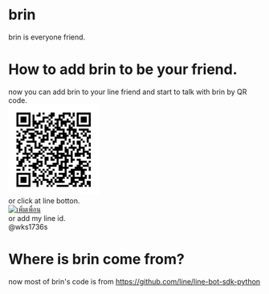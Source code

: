 # brin
brin is everyone friend.

# How to add brin to be your friend.
now you can add brin to your line friend and start to talk with brin by QR code.<br />
![alt text](https://github.com/isbig/brin/blob/master/Picture/brin%20qr%20code.png?raw=true)<br />
or click at line botton.<br />
<a href="https://line.me/R/ti/p/%40wks1736s"><img height="36" border="0" alt="เพิ่มเพื่อน" src="https://scdn.line-apps.com/n/line_add_friends/btn/en.png"></a><br />
or add my line id.<br />
@wks1736s

# Where is brin come from?
now most of brin's code is from 
https://github.com/line/line-bot-sdk-python
